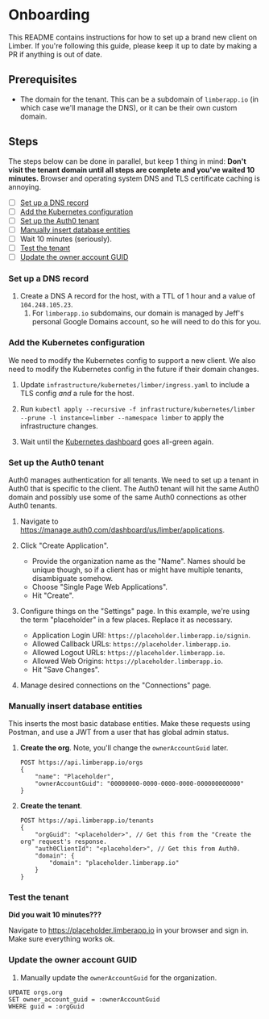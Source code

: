 # Onboarding

This README contains instructions for how to set up a brand new client on Limber.
If you're following this guide, please keep it up to date by making a PR if anything is out of date.

## Prerequisites

- The domain for the tenant.
    This can be a subdomain of `limberapp.io` (in which case we'll manage the DNS),
    or it can be their own custom domain.

## Steps

The steps below can be done in parallel, but keep 1 thing in mind:
**Don't visit the tenant domain until all steps are complete and you've waited 10 minutes.**
Browser and operating system DNS and TLS certificate caching is annoying. 

- [ ] [Set up a DNS record](#set-up-a-dns-record)
- [ ] [Add the Kubernetes configuration](#add-the-kubernetes-configuration)
- [ ] [Set up the Auth0 tenant](#set-up-the-auth0-tenant)
- [ ] [Manually insert database entities](#manually-insert-database-entities)
- [ ] Wait 10 minutes (seriously).
- [ ] [Test the tenant](#test-the-tenant)
- [ ] [Update the owner account GUID](#update-the-owner-account-guid)

### Set up a DNS record

1. Create a DNS A record for the host, with a TTL of 1 hour and a value of `104.248.105.23`.
    1. For `limberapp.io` subdomains, our domain is managed by Jeff's personal Google Domains account,
        so he will need to do this for you.

### Add the Kubernetes configuration

We need to modify the Kubernetes config to support a new client.
We also need to modify the Kubernetes config in the future if their domain changes.

1. Update `infrastructure/kubernetes/limber/ingress.yaml` to include a TLS config _and_ a rule for the host.

2. Run `kubectl apply --recursive -f infrastructure/kubernetes/limber --prune -l instance=limber --namespace limber`
    to apply the infrastructure changes.

3. Wait until the
    [Kubernetes dashboard](https://cloud.digitalocean.com/kubernetes/clusters/f008d8aa-d8da-4ccd-8266-e0808029709b/db/c5c479b0-a8ed-4704-9791-c41ad6470f87/#/overview?namespace=_all)
    goes all-green again.

### Set up the Auth0 tenant

Auth0 manages authentication for all tenants.
We need to set up a tenant in Auth0 that is specific to the client.
The Auth0 tenant will hit the same Auth0 domain and possibly use some of the same Auth0 connections
as other Auth0 tenants.

1. Navigate to https://manage.auth0.com/dashboard/us/limber/applications.

2. Click "Create Application".
    - Provide the organization name as the "Name".
        Names should be unique though, so if a client has or might have multiple tenants, disambiguate somehow.
    - Choose "Single Page Web Applications".
    - Hit "Create".

3. Configure things on the "Settings" page. In this example, we're using the term "placeholder" in a few places. Replace
    it as necessary.
    - Application Login URI: `https://placeholder.limberapp.io/signin`.
    - Allowed Callback URLs: `https://placeholder.limberapp.io`.
    - Allowed Logout URLs: `https://placeholder.limberapp.io`.
    - Allowed Web Origins: `https://placeholder.limberapp.io`.
    - Hit "Save Changes".

4. Manage desired connections on the "Connections" page.

### Manually insert database entities

This inserts the most basic database entities.
Make these requests using Postman, and use a JWT from a user that has global admin status.

1. **Create the org**. Note, you'll change the `ownerAccountGuid` later.
    ```
    POST https://api.limberapp.io/orgs
    {
        "name": "Placeholder",
        "ownerAccountGuid": "00000000-0000-0000-0000-000000000000"
    }
    ```

1. **Create the tenant**.
    ```
    POST https://api.limberapp.io/tenants
    {
    	"orgGuid": "<placeholder>", // Get this from the "Create the org" request's response.
    	"auth0ClientId": "<placeholder>", // Get this from Auth0.
    	"domain": {
    		"domain": "placeholder.limberapp.io"
    	}
    }

### Test the tenant

**Did you wait 10 minutes???**

Navigate to https://placeholder.limberapp.io in your browser and sign in.
Make sure everything works ok.

### Update the owner account GUID

1. Manually update the `ownerAccountGuid` for the organization.
```postgresql
UPDATE orgs.org
SET owner_account_guid = :ownerAccountGuid
WHERE guid = :orgGuid
```
